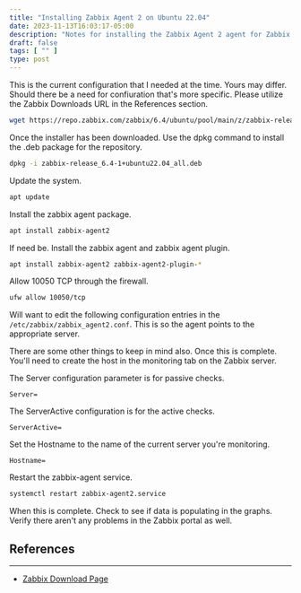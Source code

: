 ```yaml
---
title: "Installing Zabbix Agent 2 on Ubuntu 22.04"
date: 2023-11-13T16:03:17-05:00
description: "Notes for installing the Zabbix Agent 2 agent for Zabbix 6.4."
draft: false
tags: [ "" ]
type: post
---
```


This is the current configuration that I needed at the time. Yours may
differ. Should there be a need for confiuration that's more specific.
Please utilize the Zabbix Downloads URL in the References section.

```sh
wget https://repo.zabbix.com/zabbix/6.4/ubuntu/pool/main/z/zabbix-release/zabbix-release_6.4-1+ubuntu22.04_all.deb
```

Once the installer has been downloaded. Use the dpkg command to install
the .deb package for the repository.

```sh
dpkg -i zabbix-release_6.4-1+ubuntu22.04_all.deb
```

Update the system.

```sh
apt update 
```

Install the zabbix agent package.

```sh
apt install zabbix-agent2
```

If need be. Install the zabbix agent and zabbix agent plugin.

```sh
apt install zabbix-agent2 zabbix-agent2-plugin-*
```

Allow 10050 TCP through the firewall.

```sh
ufw allow 10050/tcp
```

Will want to edit the following configuration entries in the
```/etc/zabbix/zabbix_agent2.conf```. This is so the agent points to the
appropriate server.

There are some other things to keep in mind also. Once this is complete.
You'll need to create the host in the monitoring tab on the Zabbix
server.

The Server configuration parameter is for passive checks.

```
Server=
```

The ServerActive configuration is for the active checks.

```
ServerActive=
```

Set the Hostname to the name of the current server you're monitoring.

```
Hostname=
```

Restart the zabbix-agent service.

```sh
systemctl restart zabbix-agent2.service
```

When this is complete. Check to see if data is populating in the graphs.
Verify there aren't any problems in the Zabbix portal as well.

## References
---

- [Zabbix Download Page](https://www.zabbix.com/download?zabbix=6.4)
